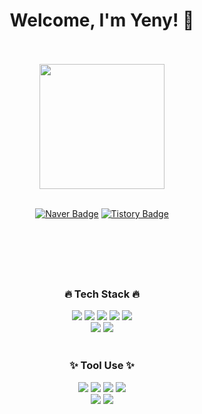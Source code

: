 <div align="center">
  <h1>Welcome, I'm Yeny! 👋</h1>
  
  <br>
  <br>
  
  <img src="이미지주소.png" width="200" height="200"/>
  
  <br>
  <br>
  
  [![Naver Badge](https://img.shields.io/badge/Email-Naver-03C75A?style=flat-square&link=mailto:des423@naver.com)](mailto:des423@naver.com)
  [![Tistory Badge](https://img.shields.io/badge/Blog-Tistory-E4501E?style=flat-square&link=mailto:des423@naver.com)](mailto:des423@naver.com)
  
  <br>
  <h1></h1>
  <br>
  
  <h3>🔥 Tech Stack 🔥</h3>
  <img src="https://img.shields.io/badge/HTML-E34F26?style=flat-square&logo=HTML5&logoColor=white"/>
  <img src="https://img.shields.io/badge/CSS3-1572B6?style=flat-square&logo=CSS3&logoColor=white"/>
  <img src="https://img.shields.io/badge/JavaScript-F7DF1E?style=flat-square&logo=JavaScript&logoColor=white"/>
  <img src="https://img.shields.io/badge/jQuery-0769AD?style=flat-square&logo=jQuery&logoColor=white"/>
  <img src="https://img.shields.io/badge/Bootstrap-7952B3?style=flat-square&logo=Bootstrap&logoColor=white"/>
  <br>
  <img src="https://img.shields.io/badge/Adobe Illustrator-FF9A00?style=flat-square&logo=AdobeIllustrator&logoColor=white"/>
  <img src="https://img.shields.io/badge/Adobe Photoshop-31A8FF?style=flat-square&logo=AdobePhotoshop&logoColor=white"/>

  <br>
  <br>
  
  <h3>✨ Tool Use ✨</h3>
  <img src="https://img.shields.io/badge/VS Code-007ACC?style=flat-square&logo=VisualStudioCode&logoColor=white"/>
  <img src="https://img.shields.io/badge/Atom-66595C?style=flat-square&logo=Atom&logoColor=white"/>
  <img src="https://img.shields.io/badge/Figma-F24E1E?style=flat-square&logo=Figma&logoColor=white"/>
  <img src="https://img.shields.io/badge/Adobe XD-FF61F6?style=flat-square&logo=AdobeXD&logoColor=white"/>
  <br>
  <img src="https://img.shields.io/badge/GitHub-181717?style=flat-square&logo=GitHub&logoColor=white"/>
  <img src="https://img.shields.io/badge/Slack-4A154B?style=flat-square&logo=Slack&logoColor=white"/>
  
  <br>
  <br>
  <br>
  <br>
  <br>
</div>




<!--
**kim-yeny/kim-yeny** is a ✨ _special_ ✨ repository because its `README.md` (this file) appears on your GitHub profile.

Here are some ideas to get you started:

- 🔭 I’m currently working on ...
- 🌱 I’m currently learning ...
- 👯 I’m looking to collaborate on ...
- 🤔 I’m looking for help with ...
- 💬 Ask me about ...
- 📫 How to reach me: ...
- 😄 Pronouns: ...
- ⚡ Fun fact: ...
-->

